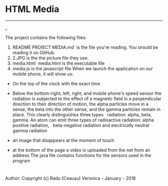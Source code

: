 # HTML Media
---
_

 The project contains the following files:
 
1.  README PROIECT MEDIA.md` is the file you're reading.  You should be reading it on GitHub.
2.   2.JPG is the the picture file they use.
3.   media.html` media.html is the executable file
4.    media.js is the javascript file
When we launch the application on our mobile phone, it will show us:

- On the top of the clock with the exact time
-  Below the bottom-right, left, right, and mobile phone's speed sensor
the radiation is subjected to the effect of a magnetic field in a perpendicular 
direction to their direction of motion, the alpha particles move in a sense, the beta into the other
sense, and the gamma particles remain in place. This clearly distinguishes three types
  radiation: alpha, beta, gamma. An atom can emit three types of radioactive radiation: alpha positive radiation,
  beta-negative radiation and electrically neutral gamma radiation

-  an image that disappears at the moment of touch
- at the bottom of the page a video is uploaded from the net from an address
The java file contains functions for the sensors used in the program

#
Author: Copyright (c) Radu (Ceaușu) Veronica - January - 2018
